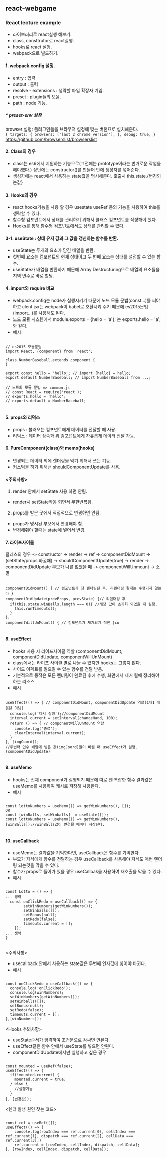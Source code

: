 ## react-webgame
### React lecture example
- 라이브러리로 react실행 해보기.
- class, consttrutor로 react실행.
- hooks로 react 실행.
- webpack으로 빌드하기.

#### 1. webpack.config 설정.
- entry : 입력
- output : 출력
- resolve - extensions : 생략할 파일 확장자 기입.
- preset : plugin들의 모음.
- path : node 기능.
##### * preset-env 설정
browser 설정: 플러그인들을 브라우저 설정에 맞는 버전으로 설치해준다.<br/>
`
{
  targets: {
    browsers: ['last 2 chrome version'],
  },
  debug: true,
}
`<br/>
https://github.com/browserslist/browserslist

#### 2. Class의 경우 
- class는 es6에서 지원하는 기능으로(그전에는 prototype이라는 번거로운 작업을 해야했다.) 상단에는 constructor()를 만들어 안에 생성자를 넣어준다.
- 생성자에는 react에서 사용하는 state값을 명시해준다. 호출시 this.state.{변경되는값}

#### 3. Hooks의 경우
- react hooks기능을 사용 할 경우 usestate useRef 등의 기능을 사용하여 this를 생략할 수 있다.
- 함수형 컴포넌트에서 상태를 관리하기 위해서 클래스 컴포넌트를 작성해야 했다.
- Hooks를 통해 함수형 컴포넌트에서도 상태를 관리할 수 있다.

#### 3-1. useState : 상태 유지 값과 그 값을 갱신하는 함수를 반환.
- useState는 두개의 요소가 담긴 배열을 반환.
- 첫번째 요소는 컴포넌트의 현재 상태이고 두 번째 요소는 상태를 설정할 수 있는 함수.
- useState가 배열을 반환하기 때문에 Array Destructuring으로 배열의 요소들을 지역 변수로 바로 할당.

#### 4. import와 require 비교
- webpack.config는 node가 실행시키기 때문에 노드 모듈 문법(const...)를 써야하고 clent.jsx는 webpack이 babel로 호환시켜 주기 때문에 es2015문법(import...)를 사용해도 된다. 
- 노드 모듈 시스템에서 module.exports = {hello = 'a'}; 는 exports.hello = 'a'; 와 같다.
- 예시 
<pre>
<code>
// es2015 모듈문법
import React, {component} from 'react';

class NumberBaseball.extends component {
}

export const hello = 'hello'; // import {hello} = hello;
export default NumberBaseball; // import NumberBaseball from ...;

// 노드의 모듈 문법 => common.js
// const React = require('react');
// exports.hollo = 'hello';
// exports.default = NumberBaseball;
</code>
</pre>

#### 5. props와 리덕스
- props : 불러오는 컴포넌트에게 데어터를 전달할 때 사용. 
- 리덕스 : 데이터 상속과 위 컴포넌트에게 자유롭게 데이터 전달 가능.

#### 6. PureComponent(class)와 memo(hooks)
- 변경되는 데이터 외에 렌더링을 막기 위해서 쓰는 기능.
- 커스텀을 하기 위해선 shouldComponentUpdate를 사용.


#### <주의사항>
1. render 안에서 setState 사용 하면 안됨. 
- render시 setState작동 되면서 무한반복됨.
2. props를 받은 곳에서 직접적으로 변경하면 안됨.
- props가 명시된 부모에서 변경해야 함. 
- 변경해줘야 할때는 state에 넣어서 변경.

#### 7. 라이프사이클
클레스의 경우 
-> constructor -> render -> ref -> componentDidMount 
-> (setState/props 바뀔때) -> shouldComponentUpdate(true) -> render -> componentDidUpdate
부모가 나를 없앴을 때 -> componentWillUnmount -> 소멸

<pre>
<code>
componentDidMount() { // 컴포넌트가 첫 렌더링된 후, 리렌더링 될때는 수행되지 않는다 }
componentDidUpdate(prevProps, prevState) {// 리렌더링 후
  if(this.state.winBalls.length === 0){ //해당 값이 초기화 되었을 때 실행.
    this.runTimeouts();
  }
};
componentWillUnMount() { // 컴포넌트가 제거되기 직전 }co
</code>
</pre>

#### 8. useEffect
- hooks 사용 시 라이프사이클 역할 (componentDidMount, componentDidUpdate, componentWillUnMount)
- class에서는 라이프 사이클 별로 나눌 수 있지만 hooks는 그렇지 않다.
- 사이드 이펙트를 일으킬 수 있는 함수를 전달 받음.
- 기본적으로 동작은 모든 렌더링이 완료된 후에 수행, 화면에서 제거 될때 정리해야 하는 리소스
- 예시
<pre>
<code>
useEffect(() => { // componentDidMount, componentDidUpdate 역할(1대1 대응은 아님)
  console.log('다시 실행');//componentDidMount
  interval.current = setInterval(changeHand, 100);
  return () => { // componentWillUnMount 역할
    console.log('종료');
    clearInterval(interval.current);
  }
}, [imgCoord]);
//두번째 인수 배열에 넣은 값(imgCoord)들이 바뀔 때 useEffect가 실행.(componentDidUpdate)
</code>
</pre>

#### 9. useMemo
- hooks는 전체 component가 실행되기 때문에 따로 뺀 복잡한 함수 결과값은 useMemo를 사용하여 캐시로 저장해 사용한다.
- 예시
<pre>
<code>
const lottoNumbers = useMemo(() => getWinNumbers(), []);
OR
const [winBalls, setWinballs]  = useState([]);
const lottoNumbers = useMemo(() => getWinNumbers(), [winBalls]);//winBalls값이 변경될 때마다 저장된다.
</code>
</pre>

#### 10. useCallback
- useMemo는 결과값을 기억한다면, useCallback은 함수를 기억한다.
- 부모가 자식에게 함수를 전달하는 경우 useCallback를 사용해야 자식도 매번 렌더링 되는것을 막을 수 있다.
- 함수가 props로 들어가 있을 경우 useCallbak을 사용하여 재호출을 막을 수 있다.
- 예시

<pre>
<code>
const Lotto = () => {
... 생략
  const onClickRedo = useCallback(() => {
		setWinNumbers(getWinNumbers());
		setWinballs([]);
		setBonus(null);
		setRedo(false);
		timeouts.current = [];
	});
... 생략
}
</code>
</pre>

<주의사항>
- usecallback 안에서 사용하는 state값은 두번째 인자값에 넣어야 바뀐다.
- 예시
<pre><code>
const onClickRedo = useCallback(() => {
  console.log('onClickRedo');
  console.log(winNumbers);
  setWinNumbers(getWinNumbers());
  setWinballs([]);
  setBonus(null);
  setRedo(false);
  timeouts.current = [];
},[winNumbers]);
</code></pre>


<Hooks 주의사항>
- useState순서가 엄격하여 조건문으로 감싸면 안된다.
- useEffect같은 함수 안에서 useState를 넣으면 안된다.
- componentDidUpdate에서만 실행하고 싶은 경우

<pre><code>
const mounted = useRef(false);
useEffect(() => {
  if(!mounted.current) {
    mounted.current = true;
  } else {
    //실행기능
  }
}, [변경값]);
</code></pre>

<렌더 발생 원인 찾는 코드>
<pre>
<code>
const ref = useRef([]);
useEffect(() => {
	console.log(rowIndex === ref.current[0], cellIndex === ref.current[1], dispatch === ref.current[2], cellData === ref.current[3],)
	ref.current = [rowIndex, cellIndex, dispatch, cellData];
}, [rowIndex, cellIndex, dispatch, cellData]);	
</code>
</pre>
